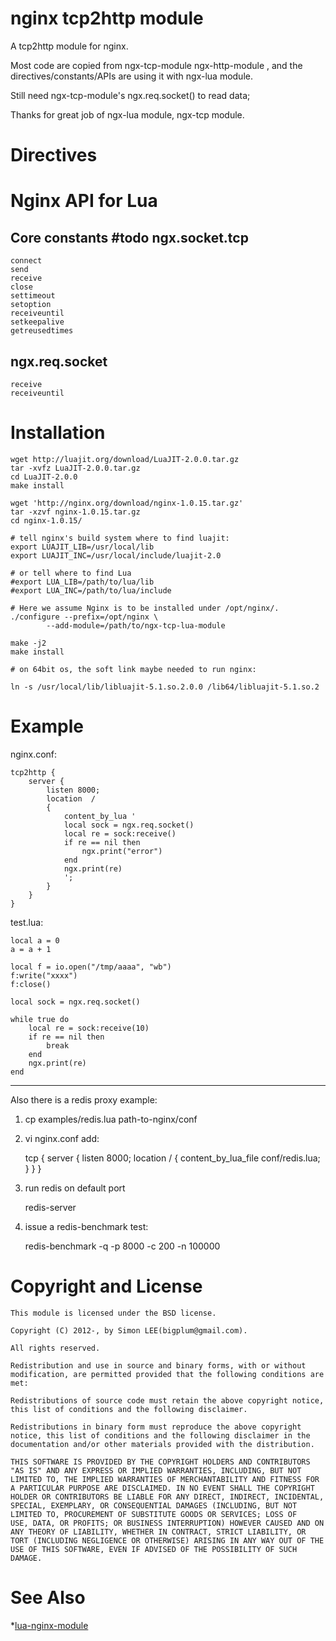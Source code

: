 nginx tcp2http module
=============
A tcp2http module for nginx.

Most code are copied from ngx-tcp-module  ngx-http-module , and the directives/constants/APIs are 
using it with ngx-lua module. 

Still need ngx-tcp-module's ngx.req.socket() to read data;

Thanks for great job of ngx-lua module, ngx-tcp module.

Directives
============



Nginx API for Lua
============

Core constants
#todo
ngx.socket.tcp
------------

    connect
    send
    receive
    close
    settimeout
    setoption
    receiveuntil
    setkeepalive
    getreusedtimes

ngx.req.socket
------------

    receive
    receiveuntil


Installation
============

    wget http://luajit.org/download/LuaJIT-2.0.0.tar.gz
    tar -xvfz LuaJIT-2.0.0.tar.gz
    cd LuaJIT-2.0.0
    make install

    wget 'http://nginx.org/download/nginx-1.0.15.tar.gz'
    tar -xzvf nginx-1.0.15.tar.gz
    cd nginx-1.0.15/

    # tell nginx's build system where to find luajit:
    export LUAJIT_LIB=/usr/local/lib
    export LUAJIT_INC=/usr/local/include/luajit-2.0

    # or tell where to find Lua
    #export LUA_LIB=/path/to/lua/lib
    #export LUA_INC=/path/to/lua/include

    # Here we assume Nginx is to be installed under /opt/nginx/.
    ./configure --prefix=/opt/nginx \
            --add-module=/path/to/ngx-tcp-lua-module

    make -j2
    make install

    # on 64bit os, the soft link maybe needed to run nginx:

    ln -s /usr/local/lib/libluajit-5.1.so.2.0.0 /lib64/libluajit-5.1.so.2

Example
============

nginx.conf:

    tcp2http {
        server {
            listen 8000;
			location  /
			{
				content_by_lua '
				local sock = ngx.req.socket()
				local re = sock:receive()
				if re == nil then
					ngx.print("error")
				end
				ngx.print(re)
				';
			}
        }
    }

test.lua:

    local a = 0
    a = a + 1

    local f = io.open("/tmp/aaaa", "wb")
    f:write("xxxx")
    f:close()

    local sock = ngx.req.socket()

    while true do
        local re = sock:receive(10)
        if re == nil then
            break
        end
        ngx.print(re)
    end

------------

Also there is a redis proxy example:

1. cp examples/redis.lua path-to-nginx/conf
2. vi nginx.conf add:

     tcp {
         server {
             listen 8000;
             location /
			 {
				content_by_lua_file conf/redis.lua;
			 }
         }
     }

3. run redis on default port
    
    redis-server

4. issue a redis-benchmark test:

    redis-benchmark -q -p 8000 -c 200 -n 100000 

Copyright and License
===========

    This module is licensed under the BSD license.

    Copyright (C) 2012-, by Simon LEE(bigplum@gmail.com).

    All rights reserved.

    Redistribution and use in source and binary forms, with or without modification, are permitted provided that the following conditions are met:

    Redistributions of source code must retain the above copyright notice, this list of conditions and the following disclaimer.

    Redistributions in binary form must reproduce the above copyright notice, this list of conditions and the following disclaimer in the documentation and/or other materials provided with the distribution.

    THIS SOFTWARE IS PROVIDED BY THE COPYRIGHT HOLDERS AND CONTRIBUTORS "AS IS" AND ANY EXPRESS OR IMPLIED WARRANTIES, INCLUDING, BUT NOT LIMITED TO, THE IMPLIED WARRANTIES OF MERCHANTABILITY AND FITNESS FOR A PARTICULAR PURPOSE ARE DISCLAIMED. IN NO EVENT SHALL THE COPYRIGHT HOLDER OR CONTRIBUTORS BE LIABLE FOR ANY DIRECT, INDIRECT, INCIDENTAL, SPECIAL, EXEMPLARY, OR CONSEQUENTIAL DAMAGES (INCLUDING, BUT NOT LIMITED TO, PROCUREMENT OF SUBSTITUTE GOODS OR SERVICES; LOSS OF
    USE, DATA, OR PROFITS; OR BUSINESS INTERRUPTION) HOWEVER CAUSED AND ON ANY THEORY OF LIABILITY, WHETHER IN CONTRACT, STRICT LIABILITY, OR TORT (INCLUDING NEGLIGENCE OR OTHERWISE) ARISING IN ANY WAY OUT OF THE USE OF THIS SOFTWARE, EVEN IF ADVISED OF THE POSSIBILITY OF SUCH DAMAGE.

See Also
============

*[lua-nginx-module](https://github.com/chaoslawful/lua-nginx-module)

